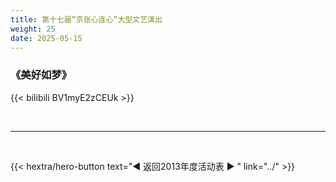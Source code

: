 ```yaml
---
title: 第十七届“京张心连心”大型文艺演出
weight: 25
date: 2025-05-15
---
```


### 《美好如梦》

{{< bilibili BV1myE2zCEUk >}}


<br>
<hr>
<br>

{{< hextra/hero-button text="◀ 返回2013年度活动表 ▶ " link="../" >}}